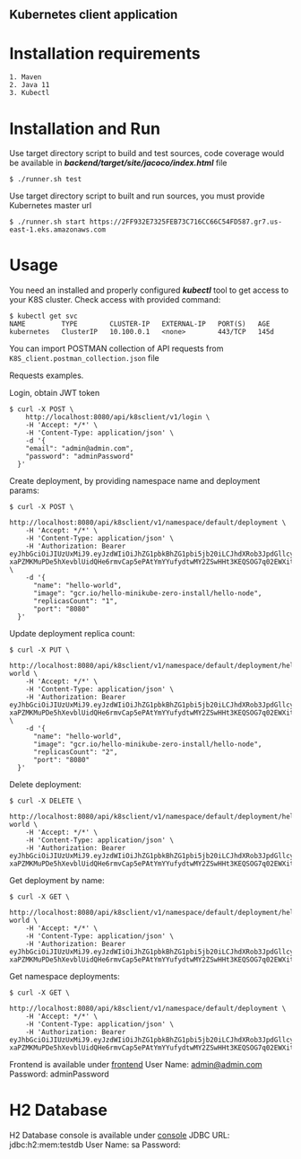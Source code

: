 ## Kubernetes client application

# Installation requirements
    1. Maven
    2. Java 11
    3. Kubectl

# Installation and Run 
Use target directory script to build and test sources, code coverage would be available in
***backend/target/site/jacoco/index.html*** file
```#!bash
$ ./runner.sh test
```

Use target directory script to built and run sources, you must provide Kubernetes master url
```#!bash
$ ./runner.sh start https://2FF932E7325FEB73C716CC66C54FD587.gr7.us-east-1.eks.amazonaws.com
```

# Usage 
You need an installed and properly configured ***kubectl*** tool to get access to your K8S cluster.
Check access with provided command:
```#!bash
$ kubectl get svc
NAME         TYPE        CLUSTER-IP   EXTERNAL-IP   PORT(S)   AGE
kubernetes   ClusterIP   10.100.0.1   <none>        443/TCP   145d
```

You can import POSTMAN collection of API requests from ```K8S_client.postman_collection.json``` file

Requests examples.

Login, obtain JWT token

```#!bash
$ curl -X POST \
    http://localhost:8080/api/k8sclient/v1/login \
    -H 'Accept: */*' \
    -H 'Content-Type: application/json' \
    -d '{
    "email": "admin@admin.com",
    "password": "adminPassword"
  }'
```

Create deployment, by providing namespace name and deployment params:
```#!bash
$ curl -X POST \
    http://localhost:8080/api/k8sclient/v1/namespace/default/deployment \
    -H 'Accept: */*' \
    -H 'Content-Type: application/json' \
    -H 'Authorization: Bearer eyJhbGciOiJIUzUxMiJ9.eyJzdWIiOiJhZG1pbkBhZG1pbi5jb20iLCJhdXRob3JpdGllcyI6WyJST0xFX0FETUlOIl0sImV4cCI6MTU3NzAxNjUwMX0.Ic-xaPZMKMuPDe5hXevblUidQHe6rmvCap5ePAtYmYYufydtwMY2ZSwHHt3KEQSOG7q02EWXitjzaMOI9k9juQ' \
    -d '{
  	  "name": "hello-world",
  	  "image": "gcr.io/hello-minikube-zero-install/hello-node",
  	  "replicasCount": "1",
  	  "port": "8080"
  }'
```

Update deployment replica count:
```#!bash
$ curl -X PUT \
    http://localhost:8080/api/k8sclient/v1/namespace/default/deployment/hello-world \
    -H 'Accept: */*' \
    -H 'Content-Type: application/json' \
    -H 'Authorization: Bearer eyJhbGciOiJIUzUxMiJ9.eyJzdWIiOiJhZG1pbkBhZG1pbi5jb20iLCJhdXRob3JpdGllcyI6WyJST0xFX0FETUlOIl0sImV4cCI6MTU3NzAxNjUwMX0.Ic-xaPZMKMuPDe5hXevblUidQHe6rmvCap5ePAtYmYYufydtwMY2ZSwHHt3KEQSOG7q02EWXitjzaMOI9k9juQ' \
    -d '{
  	  "name": "hello-world",
  	  "image": "gcr.io/hello-minikube-zero-install/hello-node",
  	  "replicasCount": "2",
  	  "port": "8080"
  }'
```

Delete deployment:
```#!bash
$ curl -X DELETE \
    http://localhost:8080/api/k8sclient/v1/namespace/default/deployment/hello-world \
    -H 'Accept: */*' \
    -H 'Content-Type: application/json' \
    -H 'Authorization: Bearer eyJhbGciOiJIUzUxMiJ9.eyJzdWIiOiJhZG1pbkBhZG1pbi5jb20iLCJhdXRob3JpdGllcyI6WyJST0xFX0FETUlOIl0sImV4cCI6MTU3NzAxNjUwMX0.Ic-xaPZMKMuPDe5hXevblUidQHe6rmvCap5ePAtYmYYufydtwMY2ZSwHHt3KEQSOG7q02EWXitjzaMOI9k9juQ'
```

Get deployment by name:
```#!bash
$ curl -X GET \
    http://localhost:8080/api/k8sclient/v1/namespace/default/deployment/hello-world \
    -H 'Accept: */*' \
    -H 'Content-Type: application/json' \
    -H 'Authorization: Bearer eyJhbGciOiJIUzUxMiJ9.eyJzdWIiOiJhZG1pbkBhZG1pbi5jb20iLCJhdXRob3JpdGllcyI6WyJST0xFX0FETUlOIl0sImV4cCI6MTU3NzAxNjUwMX0.Ic-xaPZMKMuPDe5hXevblUidQHe6rmvCap5ePAtYmYYufydtwMY2ZSwHHt3KEQSOG7q02EWXitjzaMOI9k9juQ'
```

Get namespace deployments:
```#!bash
$ curl -X GET \
    http://localhost:8080/api/k8sclient/v1/namespace/default/deployment \
    -H 'Accept: */*' \
    -H 'Content-Type: application/json' \
    -H 'Authorization: Bearer eyJhbGciOiJIUzUxMiJ9.eyJzdWIiOiJhZG1pbkBhZG1pbi5jb20iLCJhdXRob3JpdGllcyI6WyJST0xFX0FETUlOIl0sImV4cCI6MTU3NzAxNjUwMX0.Ic-xaPZMKMuPDe5hXevblUidQHe6rmvCap5ePAtYmYYufydtwMY2ZSwHHt3KEQSOG7q02EWXitjzaMOI9k9juQ'
```

Frontend is available under 
[frontend](http://localhost:8080)
User Name: admin@admin.com
Password: adminPassword

# H2 Database
H2 Database console is available under 
[console](http://localhost:8080/h2-console)
JDBC URL: jdbc:h2:mem:testdb
User Name: sa
Password: <empty>
